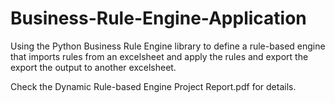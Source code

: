 # Business-Rule-Engine-Application
Using the Python Business Rule Engine library to define a rule-based engine that imports rules from an excelsheet and apply the rules and export the export the output to another excelsheet.

Check the Dynamic Rule-based Engine Project Report.pdf for details.
